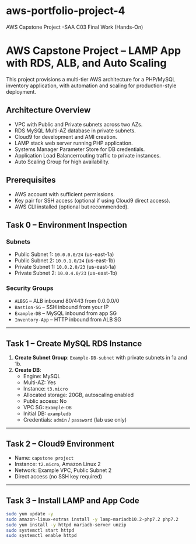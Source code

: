 # aws-portfolio-project-4
AWS Capstone Project -SAA C03 Final Work (Hands-On)

# AWS Capstone Project – LAMP App with RDS, ALB, and Auto Scaling

This project provisions a multi-tier AWS architecture for a PHP/MySQL inventory application, with automation and scaling for production-style deployment.

## Architecture Overview

- VPC with Public and Private subnets across two AZs.
- RDS MySQL Multi-AZ database in private subnets.
- Cloud9 for development and AMI creation.
- LAMP stack web server running PHP application.
- Systems Manager Parameter Store for DB credentials.
- Application Load Balancerrouting traffic to private instances.
- Auto Scaling Group for high availability.

## Prerequisites

- AWS account with sufficient permissions.
- Key pair for SSH access (optional if using Cloud9 direct access).
- AWS CLI installed (optional but recommended).


## Task 0 – Environment Inspection

### Subnets
- Public Subnet 1: `10.0.0.0/24` (us-east-1a)
- Public Subnet 2: `10.0.1.0/24` (us-east-1b)
- Private Subnet 1: `10.0.2.0/23` (us-east-1a)
- Private Subnet 2: `10.0.4.0/23` (us-east-1b)

### Security Groups
- `ALBSG` – ALB inbound 80/443 from 0.0.0.0/0
- `Bastion-SG` – SSH inbound from your IP
- `Example-DB` – MySQL inbound from app SG
- `Inventory-App` – HTTP inbound from ALB SG

---

## Task 1 – Create MySQL RDS Instance

1. **Create Subnet Group**: `Example-DB-subnet` with private subnets in 1a and 1b.
2. **Create DB**:
   - Engine: MySQL
   - Multi-AZ: Yes
   - Instance: `t3.micro`
   - Allocated storage: 20GB, autoscaling enabled
   - Public access: No
   - VPC SG: `Example-DB`
   - Initial DB: `exampledb`
   - Credentials: `admin` / `password` (lab use only)

---

## Task 2 – Cloud9 Environment

- Name: `capstone project`
- Instance: `t2.micro`, Amazon Linux 2
- Network: Example VPC, Public Subnet 2
- Direct access (no SSH key required)

---

## Task 3 – Install LAMP and App Code

```bash
sudo yum update -y
sudo amazon-linux-extras install -y lamp-mariadb10.2-php7.2 php7.2
sudo yum install -y httpd mariadb-server unzip
sudo systemctl start httpd
sudo systemctl enable httpd









